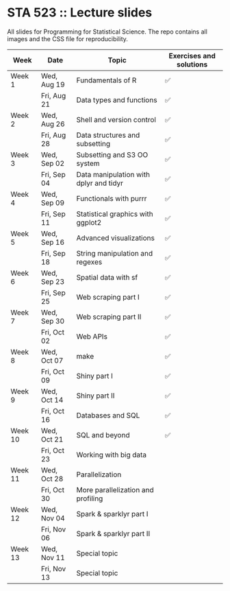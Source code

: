 # STA 523 :: Lecture slides

All slides for Programming for Statistical Science. The repo contains all
images and the CSS file for reproducibility.

| Week    | Date        | Topic                                  | Exercises and solutions |
|---------|-------------|----------------------------------------|-------------------------|
| Week 1  | Wed, Aug 19 | Fundamentals of R                      |  :white_check_mark:     |
|         | Fri, Aug 21 | Data types and functions               |  :white_check_mark:     |
| Week 2  | Wed, Aug 26 | Shell and version control              |  :white_check_mark:     |
|         | Fri, Aug 28 | Data structures and subsetting         |  :white_check_mark:     |
| Week 3  | Wed, Sep 02 | Subsetting and S3 OO system            |  :white_check_mark:     |
|         | Fri, Sep 04 | Data manipulation with dplyr and tidyr |  :white_check_mark:     |
| Week 4  | Wed, Sep 09 | Functionals with purrr                 |  :white_check_mark:     |
|         | Fri, Sep 11 | Statistical graphics with ggplot2      |  :white_check_mark:     |
| Week 5  | Wed, Sep 16 | Advanced visualizations                |  :white_check_mark:     |
|         | Fri, Sep 18 | String manipulation and regexes        |  :white_check_mark:     |
| Week 6  | Wed, Sep 23 | Spatial data with sf                   |  :white_check_mark:     |
|         | Fri, Sep 25 | Web scraping part I                    |  :white_check_mark:     |
| Week 7  | Wed, Sep 30 | Web scraping part II                   |  :white_check_mark:     |
|         | Fri, Oct 02 | Web APIs                               |  :white_check_mark:     |
| Week 8  | Wed, Oct 07 | make                                   |  :white_check_mark:     |
|         | Fri, Oct 09 | Shiny part I                           |  :white_check_mark:     |
| Week 9  | Wed, Oct 14 | Shiny part II                          |  :white_check_mark:     |
|         | Fri, Oct 16 | Databases and SQL                      |  :white_check_mark:     |
| Week 10 | Wed, Oct 21 | SQL and beyond                         |  :white_check_mark:     |
|         | Fri, Oct 23 | Working with big data                  |                         |
| Week 11 | Wed, Oct 28 | Parallelization                        |                         |
|         | Fri, Oct 30 | More parallelization and profiling     |                         |
| Week 12 | Wed, Nov 04 | Spark & sparklyr part I                |                         |
|         | Fri, Nov 06 | Spark & sparklyr part II               |                         |
| Week 13 | Wed, Nov 11 | Special topic                          |                         |
|         | Fri, Nov 13 | Special topic                          |                         |
